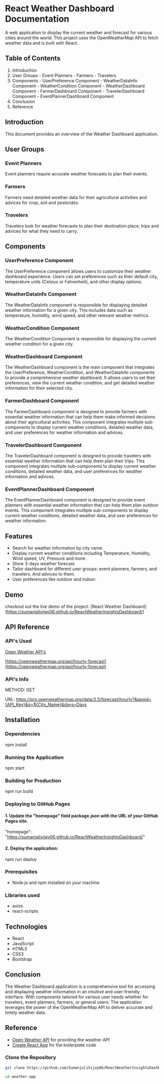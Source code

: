 
# React Weather Dashboard Documentation

A web application to display the current weather and forecast for various cities around the world. This project uses the OpenWeatherMap API to fetch weather data and is built with React.

## Table of Contents

  1. Introduction
  2. User Groups
    - Event Planners
    - Farmers
    - Travelers
  3. Components
    - UserPreference Component
    - WeatherDataInfo Component
    - WeatherCondition Component
    - WeatherDashboard Component
    - FarmerDashboard Component
    - TravelerDashboard Component
    - EventPlannerDashboard Component
  4. Conclusion
  5. Reference

## Introduction
This document provides an overview of the Weather Dashboard application.

## User Groups

### Event Planners 
Event planners require accurate weather forecasts to plan their events.

### Farmers
Farmers need detailed weather data for their agricultural activities and advices for crop, soil and pesticides.

### Travelers 
Travelers look for weather forecasts to plan their destination place, trips and advices for what they need to carry.

## Components

### UserPreference Component
The UserPreference component allows users to customize their weather dashboard experience. Users can set preferences such as their default city, temperature units (Celsius or Fahrenheit), and other display options.

### WeatherDataInfo Component
The WeatherDataInfo component is responsible for displaying detailed weather information for a given city. This includes data such as temperature, humidity, wind speed, and other relevant weather metrics.

### WeatherCondition Component
The WeatherCondition Component is responsible for displaying the current weather condition for a given city.

### WeatherDashboard Component
The WeatherDashboard component is the main component that integrates the UserPreference, WeatherCondition, and WeatherDataInfo components to provide a comprehensive weather dashboard. It allows users to set their preferences, view the current weather condition, and get detailed weather information for their selected city.

### FarmerDashboard Component
The FarmerDashboard component is designed to provide farmers with essential weather information that can help them make informed decisions about their agricultural activities. This component integrates multiple sub-components to display current weather conditions, detailed weather data, and user preferences for weather information and advices.

### TravelerDashboard Component
The TravelerDashboard component is designed to provide travelers with essential weather information that can help them plan their trips. This component integrates multiple sub-components to display current weather conditions, detailed weather data, and user preferences for weather information and advices.

### EventPlannerDashboard Component
The EventPlannerDashboard component is designed to provide event planners with essential weather information that can help them plan outdoor events. This component integrates multiple sub-components to display current weather conditions, detailed weather data, and user preferences for weather information.


## Features

- Search for weather information by city name.
- Display current weather conditions including Temperature, Humidity, Wind speed, UV, Pressure and more.
- Show 3-days weather forecast.
- Tailor dashboard for different user groups: event planners, farmers, and travelers. And advices to them.
- User preferences like outdoor and indoor.

## Demo
checkout out the live demo of the project: [React Weather Dashboard] (https://sumanjalivijay06.github.io/ReactWeatherInsightsDashboard/)

## API Reference

### API's Used
   [Open Weather API's](https://openweathermap.org/)

   [https://openweathermap.org/api/hourly-forecast](https://openweathermap.org/api/hourly-forecast)


### API's Info 
METHOD: GET

URL:
 https://pro.openweathermap.org/data/2.5/forecast/hourly?&appid={API_Key}&q=${City_Name}&days=Days

## Installation

### Dependencies
npm install

### Running the Application
npm start

### Building for Production
npm run build

### Deploying to GitHub Pages

#### 1. Update the "homepage" field package.json with the URL of your GitHub Pages site.
"homepage": "https://sumanjalivijay06.github.io/ReactWeatherInsightsDashboard/"

#### 2. Deploy the application:
npm run deploy

### Prerequisites

- Node.js and npm installed on your machine

### Libraries used
- axios
- react-scripts

## Technologies
  - React
  - JavaScript
  - HTML5
  - CSS3
  - Bootstrap

## Conclusion
The Weather Dashboard application is a comprehensive tool for accessing and displaying weather information in an intuitive and user-friendly interface. With components tailored for various user needs whether for travelers, event planners, farmers, or general users. The application leverages the power of the OpenWeatherMap API to deliver accurate and timely weather data.

## Reference

 - [Open Weather API](https://openweathermap.org/) for providing the weather API
 - [Create React App](https://create-react-app.dev) for the boilerplate code

### Clone the Repository

```bash
git clone https://github.com/SumanjaliVijay06/ReactWeatherInsightsDashboard

cd weather-app

